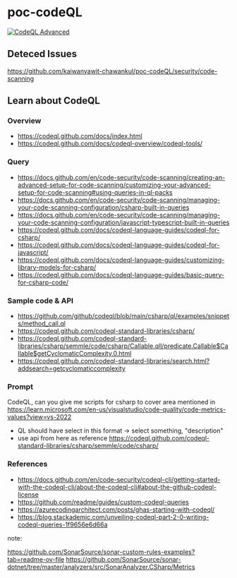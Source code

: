 # poc-codeQL

[![CodeQL Advanced](https://github.com/kaiwanyawit-chawankul/poc-codeQL/actions/workflows/codeql.yml/badge.svg)](https://github.com/kaiwanyawit-chawankul/poc-codeQL/actions/workflows/codeql.yml)

## Deteced Issues
https://github.com/kaiwanyawit-chawankul/poc-codeQL/security/code-scanning



## Learn about CodeQL
### Overview
 - https://codeql.github.com/docs/index.html
 - https://codeql.github.com/docs/codeql-overview/codeql-tools/

### Query

 - https://docs.github.com/en/code-security/code-scanning/creating-an-advanced-setup-for-code-scanning/customizing-your-advanced-setup-for-code-scanning#using-queries-in-ql-packs
 - https://docs.github.com/en/code-security/code-scanning/managing-your-code-scanning-configuration/csharp-built-in-queries
 - https://docs.github.com/en/code-security/code-scanning/managing-your-code-scanning-configuration/javascript-typescript-built-in-queries
 - https://codeql.github.com/docs/codeql-language-guides/codeql-for-csharp/
 - https://codeql.github.com/docs/codeql-language-guides/codeql-for-javascript/
 - https://codeql.github.com/docs/codeql-language-guides/customizing-library-models-for-csharp/
 - https://codeql.github.com/docs/codeql-language-guides/basic-query-for-csharp-code/



### Sample code & API

 - https://github.com/github/codeql/blob/main/csharp/ql/examples/snippets/method_call.ql
 - https://codeql.github.com/codeql-standard-libraries/csharp/
 - https://codeql.github.com/codeql-standard-libraries/csharp/semmle/code/csharp/Callable.qll/predicate.Callable$Callable$getCyclomaticComplexity.0.html
 - https://codeql.github.com/codeql-standard-libraries/search.html?addsearch=getcyclomaticcomplexity

### Prompt
CodeQL, can you give me scripts for csharp to cover area mentioned in https://learn.microsoft.com/en-us/visualstudio/code-quality/code-metrics-values?view=vs-2022
 - QL should have select in this format -> select something, "description"
 - use api from here as reference https://codeql.github.com/codeql-standard-libraries/csharp/semmle/code/csharp/

### References
 - https://docs.github.com/en/code-security/codeql-cli/getting-started-with-the-codeql-cli/about-the-codeql-cli#about-the-github-codeql-license
 - https://github.com/readme/guides/custom-codeql-queries
 - https://azurecodingarchitect.com/posts/ghas-starting-with-codeql/
 - https://blog.stackademic.com/unveiling-codeql-part-2-0-writing-codeql-queries-1f9656e6d66a

note:

https://github.com/SonarSource/sonar-custom-rules-examples?tab=readme-ov-file
https://github.com/SonarSource/sonar-dotnet/tree/master/analyzers/src/SonarAnalyzer.CSharp/Metrics



